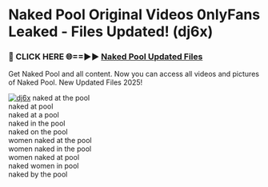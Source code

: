 # Naked Pool Original Videos 0nlyFans Leaked - Files Updated! (dj6x)

<h3>🔴 CLICK HERE 🌐==►► <a href="https://tinyurl.com/yckcrads" rel="nofollow">Naked Pool Updated Files</a></h3>

Get Naked Pool and all content. Now you can access all videos and pictures of Naked Pool. New Updated Files 2025!

[![dj6x](https://i.imgur.com/hpKpOFt.gif)](https://tinyurl.com/yckcrads)
naked at the pool<br>
naked at pool<br>
naked at a pool<br>
naked in the pool<br>
naked on the pool<br>
women naked at the pool<br>
women naked in the pool<br>
women naked at pool<br>
naked women in pool<br>
naked by the pool